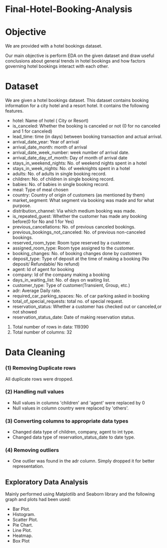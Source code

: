 # Final-Hotel-Booking-Analysis

# Objective
We are provided with a hotel bookings dataset.

Our main objective is perform EDA on the given dataset and draw useful conclusions about general trends in hotel bookings and how factors governing hotel bookings interact with each other.

# Dataset
We are given a hotel bookings dataset. This dataset contains booking information for a city hotel and a resort hotel. It contains the following features.

- hotel: Name of hotel ( City or Resort)
- is_canceled: Whether the booking is canceled or not (0 for no canceled and 1 for canceled)
- lead_time: time (in days) between booking transaction and actual arrival.
- arrival_date_year: Year of arrival
- arrival_date_month: month of arrival
- arrival_date_week_number: week number of arrival date.
- arrival_date_day_of_month: Day of month of arrival date
- stays_in_weekend_nights: No. of weekend nights spent in a hotel
- stays_in_week_nights: No. of weeknights spent in a hotel
- adults: No. of adults in single booking record.
- children: No. of children in single booking record.
- babies: No. of babies in single booking record. 
- meal: Type of meal chosen 
- country: Country of origin of customers (as mentioned by them)
- market_segment: What segment via booking was made and for what purpose.
- distribution_channel: Via which medium booking was made.
- is_repeated_guest: Whether the customer has made any booking before(0 for No and 1 for 
                     Yes)
- previous_cancellations: No. of previous canceled bookings.
- previous_bookings_not_canceled: No. of previous non-canceled bookings.
- reserved_room_type: Room type reserved by a customer.
- assigned_room_type: Room type assigned to the customer.
- booking_changes: No. of booking changes done by customers
- deposit_type: Type of deposit at the time of making a booking (No deposit/ Refundable/ No refund)
- agent: Id of agent for booking
- company: Id of the company making a booking
- days_in_waiting_list: No. of days on waiting list.
- customer_type: Type of customer(Transient, Group, etc.)
- adr: Average Daily rate.
- required_car_parking_spaces: No. of car parking asked in booking
- total_of_special_requests: total no. of special request.
- reservation_status: Whether a customer has checked out or canceled,or not showed 
- reservation_status_date: Date of making reservation status.

1. Total number of rows in data: 119390
2. Total number of columns: 32

# Data Cleaning
### (1) Removing Duplicate rows
All duplicate rows were dropped.

### (2) Handling null values
- Null values in columns 'children' and 'agent' were replaced by 0
- Null values in column country were replaced by 'others'.

### (3) Converting columns to appropriate data types
- Changed data type of children, company, agent to int type.
- Changed data type of reservation_status_date to date type.

### (4) Removing outliers
- One outlier was found in the adr column. Simply dropped it for better representation.

## Exploratory Data Analysis
Mainly performed using Matplotlib and Seaborn library and the following graph and plots had been used:

- Bar Plot.
- Histogram.
- Scatter Plot.
- Pie Chart.
- Line Plot.
- Heatmap.
- Box Plot
